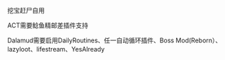 挖宝赶尸自用

ACT需要鲶鱼精邮差插件支持

Dalamud需要启用DailyRoutines、任一自动循环插件、Boss Mod(Reborn）、lazyloot、lifestream、YesAlready
